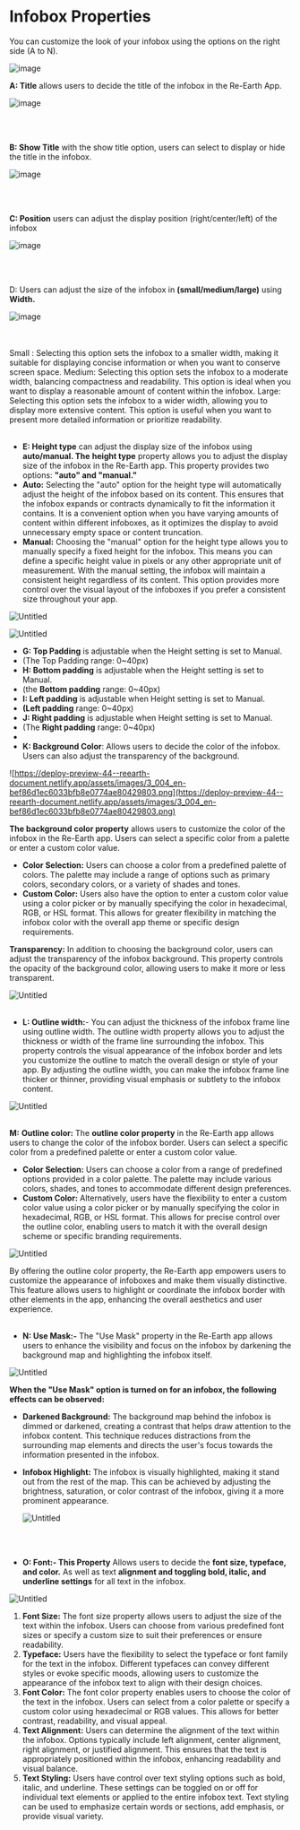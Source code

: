 # Infobox Properties

You can customize the look of your infobox using the options on the right side (A to N).

![image](https://github.com/CS-eukarya/User-Manual-English-/assets/154571156/62d050a9-5661-440e-860d-d58903318368)

**A: Title** allows users to decide the title of the infobox in the Re-Earth App.

![image](https://github.com/CS-eukarya/User-Manual-English-/assets/154571156/bb166c09-d06e-4d17-91e7-0c6518078ef6)

<br>
<br>

**B: Show Title** with the show title option, users can select to display or hide the title in the infobox.

![image](https://github.com/CS-eukarya/User-Manual-English-/assets/154571156/b962146c-d27c-4f46-a0e4-fa9988612682)

<br>
<br>

**C: Position** users can adjust the display position (right/center/left) of the infobox 

![image](https://github.com/CS-eukarya/User-Manual-English-/assets/154571156/eb7a1ba9-fe5c-462a-b03f-0128bdf4bc6b)

<br>
<br>

D: Users can adjust the size of the infobox in **(small/medium/large)** using **Width.** 

![image](https://github.com/CS-eukarya/User-Manual-English-/assets/154571156/f23b4f25-a080-407c-924d-8d7da740234e)

<br>
<br>
Small : Selecting this option sets the infobox to a smaller width, making it suitable for displaying concise information or when you want to conserve screen space.
Medium: Selecting this option sets the infobox to a moderate width, balancing compactness and readability. This option is ideal when you want to display a reasonable amount of content within the infobox.
Large: Selecting this option sets the infobox to a wider width, allowing you to display more extensive content. This option is useful when you want to present more detailed information or prioritize readability.
<br>
<br>

- **E: Height type** can adjust the display size of the infobox using **auto/manual. The** **height type** property allows you to adjust the display size of the infobox in the Re-Earth app. This property provides two options: **"auto" and "manual."**
- **Auto:** Selecting the "auto" option for the height type will automatically adjust the height of the infobox based on its content. This ensures that the infobox expands or contracts dynamically to fit the information it contains. It is a convenient option when you have varying amounts of content within different infoboxes, as it optimizes the display to avoid unnecessary empty space or content truncation.
- **Manual:** Choosing the "manual" option for the height type allows you to manually specify a fixed height for the infobox. This means you can define a specific height value in pixels or any other appropriate unit of measurement. With the manual setting, the infobox will maintain a consistent height regardless of its content. This option provides more control over the visual layout of the infoboxes if you prefer a consistent size throughout your app.

![Untitled](Infobox%20Properties%20cbe5ddc866c84903b41d55c0c1b24660/Untitled%203.png)

![Untitled](Infobox%20Properties%20cbe5ddc866c84903b41d55c0c1b24660/Untitled%204.png)

- **G: Top Padding** is adjustable when the Height setting is set to Manual.
- (The Top Padding range: 0~40px)
- **H: Bottom padding**  is adjustable when the Height setting is set to Manual.
- (the **Bottom padding** range: 0~40px)
- **I: Left padding** is adjustable when Height setting is set to Manual.
- **(Left padding** range: 0~40px)
- **J: Right padding** is adjustable when Height setting is set to Manual.
- (The **Right padding** range: 0~40px)
- 
- **K: Background Color**: Allows users to decide the color of the infobox. Users can also adjust the transparency of the background.

![https://deploy-preview-44--reearth-document.netlify.app/assets/images/3_004_en-bef86d1ec6033bfb8e0774ae80429803.png](https://deploy-preview-44--reearth-document.netlify.app/assets/images/3_004_en-bef86d1ec6033bfb8e0774ae80429803.png)

**The background color property** allows users to customize the color of the infobox in the Re-Earth app. Users can select a specific color from a palette or enter a custom color value.

- **Color Selection:** Users can choose a color from a predefined palette of colors. The palette may include a range of options such as primary colors, secondary colors, or a variety of shades and tones.
- **Custom Color:** Users also have the option to enter a custom color value using a color picker or by manually specifying the color in hexadecimal, RGB, or HSL format. This allows for greater flexibility in matching the infobox color with the overall app theme or specific design requirements.

**Transparency:** In addition to choosing the background color, users can adjust the transparency of the infobox background. This property controls the opacity of the background color, allowing users to make it more or less transparent.

![Untitled](Infobox%20Properties%20cbe5ddc866c84903b41d55c0c1b24660/Untitled%205.png)
<br>
<br>

- **L: Outline width:**- You can adjust the thickness of the infobox frame line using outline width. The outline width property allows you to adjust the thickness or width of the frame line surrounding the infobox. This property controls the visual appearance of the infobox border and lets you customize the outline to match the overall design or style of your app. By adjusting the outline width, you can make the infobox frame line thicker or thinner, providing visual emphasis or subtlety to the infobox content.

![Untitled](Infobox%20Properties%20cbe5ddc866c84903b41d55c0c1b24660/Untitled%206.png)
<br>
<br>

**M:** **Outline color:** The **outline color property** in the Re-Earth app allows users to change the color of the infobox border. Users can select a specific color from a predefined palette or enter a custom color value.

- **Color Selection:** Users can choose a color from a range of predefined options provided in a color palette. The palette may include various colors, shades, and tones to accommodate different design preferences.
- **Custom Color:** Alternatively, users have the flexibility to enter a custom color value using a color picker or by manually specifying the color in hexadecimal, RGB, or HSL format. This allows for precise control over the outline color, enabling users to match it with the overall design scheme or specific branding requirements.

![Untitled](Infobox%20Properties%20cbe5ddc866c84903b41d55c0c1b24660/Untitled%207.png)

By offering the outline color property, the Re-Earth app empowers users to customize the appearance of infoboxes and make them visually distinctive. This feature allows users to highlight or coordinate the infobox border with other elements in the app, enhancing the overall aesthetics and user experience.
<br>
<br>

- **N: Use Mask:-** The "Use Mask" property in the Re-Earth app allows users to enhance the visibility and focus on the infobox by darkening the background map and highlighting the infobox itself.

![Untitled](Infobox%20Properties%20cbe5ddc866c84903b41d55c0c1b24660/Untitled%208.png)

**When the "Use Mask" option is turned on for an infobox, the following effects can be observed:**

- **Darkened Background:** The background map behind the infobox is dimmed or darkened, creating a contrast that helps draw attention to the infobox content. This technique reduces distractions from the surrounding map elements and directs the user's focus towards the information presented in the infobox.
- **Infobox Highlight:** The infobox is visually highlighted, making it stand out from the rest of the map. This can be achieved by adjusting the brightness, saturation, or color contrast of the infobox, giving it a more prominent appearance.
    
    ![Untitled](Infobox%20Properties%20cbe5ddc866c84903b41d55c0c1b24660/Untitled.gif)
<br>
<br>

- **O: Font:- This Property** Allows users to decide the **font size, typeface, and color.** As well as text **alignment and toggling bold, italic, and underline settings** for all text in the infobox.

![Untitled](Infobox%20Properties%20cbe5ddc866c84903b41d55c0c1b24660/Untitled%209.png)


1. **Font Size:** The font size property allows users to adjust the size of the text within the infobox. Users can choose from various predefined font sizes or specify a custom size to suit their preferences or ensure readability.
2. **Typeface:** Users have the flexibility to select the typeface or font family for the text in the infobox. Different typefaces can convey different styles or evoke specific moods, allowing users to customize the appearance of the infobox text to align with their design choices.
3. **Font Color:** The font color property enables users to choose the color of the text in the infobox. Users can select from a color palette or specify a custom color using hexadecimal or RGB values. This allows for better contrast, readability, and visual appeal.
4. **Text Alignment:** Users can determine the alignment of the text within the infobox. Options typically include left alignment, center alignment, right alignment, or justified alignment. This ensures that the text is appropriately positioned within the infobox, enhancing readability and visual balance.
5. **Text Styling:** Users have control over text styling options such as bold, italic, and underline. These settings can be toggled on or off for individual text elements or applied to the entire infobox text. Text styling can be used to emphasize certain words or sections, add emphasis, or provide visual variety.
<br>
<br>
